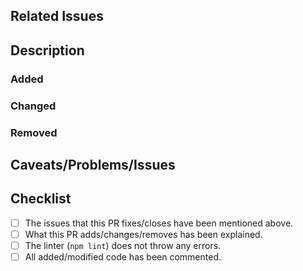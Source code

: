 <!--
	Hi there! Thanks for contributing! Please fill in this template to help us
	review and merge the PR as quickly and easily as possible!
-->

## Related Issues

<!--
	If this is a bug fix, or adds a feature mentioned in another issue, mention
	it as follows:

	- Closes #10
	- Fixes #15
-->

## Description

<!--
	Explain what has been added/changed/removed, in
	[keepachangelog.com](https://keepachangelog.com) style.
-->

### Added

<!--
	- Added a new method on the limiter object to reset the count for a certain IP [#10]
-->

### Changed

<!--
	- Deprecated `global` option
	- Fixed test for deprecated options [#15]
-->

### Removed

<!--
	- Removed deprecated `headers` option
-->

## Caveats/Problems/Issues

<!--
	Any weird code/problems you faced while making this PR. Feel free to ask for
	help with anything, especially if it's your first time contributing!
-->

## Checklist

- [ ] The issues that this PR fixes/closes have been mentioned above.
- [ ] What this PR adds/changes/removes has been explained.
- [ ] The linter (`npm lint`) does not throw any errors.
- [ ] All added/modified code has been commented.
